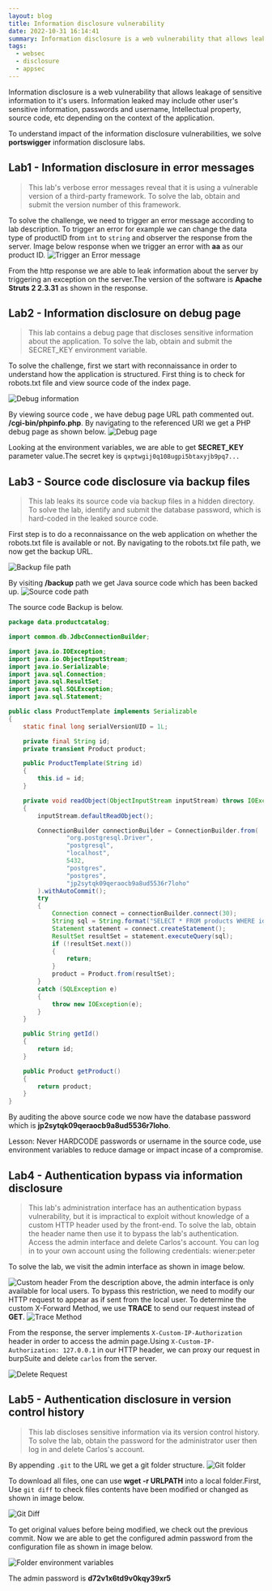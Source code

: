 ```yaml
---
layout: blog
title: Information disclosure vulnerability
date: 2022-10-31 16:14:41
summary: Information disclosure is a web vulnerability that allows leakage of sensitive information to it's users. Information leaked may include other user's sensitive information, passwords and username, Intellectual property, source code, etc depending on the context of the application.
tags:
  - websec
  - disclosure
  - appsec
---
```


Information disclosure is a web vulnerability that allows leakage of sensitive information to it's users. Information leaked may include other user's sensitive information, passwords and username, Intellectual property, source code, etc depending on the context of the application.

To understand impact of the information disclosure vulnerabilities, we solve **portswigger** information disclosure labs.

## Lab1 - Information disclosure in error messages

> This lab's verbose error messages reveal that it is using a vulnerable version of a third-party framework. To solve the lab, obtain and submit the version number of this framework.

To solve the challenge, we need to trigger an error message according to lab description. To trigger an error for example we can change the data type of productID from `int` to `string` and observer the response from the server. Image below response when we trigger an error with **aa** as our product ID.
![Trigger an Error message](/images/websec/disclosure/lab1.png)

From the http response we are able to leak information about the server by triggering an exception on the server.The version of the software is **Apache Struts 2 2.3.31** as shown in the response.

## Lab2 - Information disclosure on debug page

> This lab contains a debug page that discloses sensitive information about the application. To solve the lab, obtain and submit the SECRET_KEY environment variable.

To solve the challenge, first we start with reconnaissance in order to understand how the application is structured. First thing is to check for robots.txt file and view source code of the index page.

![Debug information](/images/websec/disclosure/lab2-sourcecode.png)

By viewing source code , we have debug page URL path commented out. **/cgi-bin/phpinfo.php**. By navigating to the referenced URI we get a PHP debug page as shown below.
![Debug page](/images/websec/disclosure/lab2_secret.png)

Looking at the environment variables, we are able to get **SECRET_KEY** parameter value.The secret key is `qxptwgij0q108ugpi5btaxyjb9pq7...`

## Lab3 - Source code disclosure via backup files

> This lab leaks its source code via backup files in a hidden directory. To solve the lab, identify and submit the database password, which is hard-coded in the leaked source code.

First step is to do a reconnaissance on the web application on whether the robots.txt file is available or not. By navigating to the robots.txt file path, we now get the backup URL.

![ Backup file path](/images/websec/disclosure/lab3-backup.png)

By visiting **/backup** path we get Java source code which has been backed up.
![Source code path](/images/websec/disclosure/lab3-backupfile.png)

The source code Backup is below.

```java
package data.productcatalog;

import common.db.JdbcConnectionBuilder;

import java.io.IOException;
import java.io.ObjectInputStream;
import java.io.Serializable;
import java.sql.Connection;
import java.sql.ResultSet;
import java.sql.SQLException;
import java.sql.Statement;

public class ProductTemplate implements Serializable
{
    static final long serialVersionUID = 1L;

    private final String id;
    private transient Product product;

    public ProductTemplate(String id)
    {
        this.id = id;
    }

    private void readObject(ObjectInputStream inputStream) throws IOException, ClassNotFoundException
    {
        inputStream.defaultReadObject();

        ConnectionBuilder connectionBuilder = ConnectionBuilder.from(
                "org.postgresql.Driver",
                "postgresql",
                "localhost",
                5432,
                "postgres",
                "postgres",
                "jp2sytqk09qeraocb9a8ud5536r7loho"
        ).withAutoCommit();
        try
        {
            Connection connect = connectionBuilder.connect(30);
            String sql = String.format("SELECT * FROM products WHERE id = '%s' LIMIT 1", id);
            Statement statement = connect.createStatement();
            ResultSet resultSet = statement.executeQuery(sql);
            if (!resultSet.next())
            {
                return;
            }
            product = Product.from(resultSet);
        }
        catch (SQLException e)
        {
            throw new IOException(e);
        }
    }

    public String getId()
    {
        return id;
    }

    public Product getProduct()
    {
        return product;
    }
}
```

By auditing the above source code we now have the database password which is **jp2sytqk09qeraocb9a8ud5536r7loho**.

Lesson: Never HARDCODE passwords or username in the source code, use environment variables to reduce damage or impact incase of a compromise.

## Lab4 - Authentication bypass via information disclosure

> This lab's administration interface has an authentication bypass vulnerability, but it is impractical to exploit without knowledge of a custom HTTP header used by the front-end.
> To solve the lab, obtain the header name then use it to bypass the lab's authentication. Access the admin interface and delete Carlos's account.
> You can log in to your own account using the following credentials: wiener:peter

To solve the lab, we visit the admin interface as shown in image below.

![Custom header](/images/websec/disclosure/lab4-localuser.png)
From the description above, the admin interface is only available for local users. To bypass this restriction, we need to modify our HTTP request to appear as if sent from the local user. To determine the custom X-Forward Method, we use **TRACE** to send our request instead of **GET**.
![Trace Method](/images/websec/disclosure/lab4-trace.png)

From the response, the server implements `X-Custom-IP-Authorization` header in order to access the admin page.Using `X-Custom-IP-Authorization: 127.0.0.1` in our HTTP header, we can proxy our request in burpSuite and delete `carlos` from the server.

![Delete Request](/images/websec/disclosure/lab4-deleteuser.png)

## Lab5 - Authentication disclosure in version control history

> This lab discloses sensitive information via its version control history. To solve the lab, obtain the password for the administrator user then log in and delete Carlos's account.

By appending `.git` to the URL we get a git folder structure.
![Git folder](/images/websec/disclosure/lab5-gitdir.png)

To download all files, one can use **wget -r URLPATH** into a local folder.First, Use `git diff` to check files contents have been modified or changed as shown in image below.

![Git Diff](/images/websec/disclosure/lab5-gitdiff.png)

To get original values before being modified, we check out the previous commit. Now we are able to get the configured admin password from the configuration file as shown in image below.

![Folder environment variables](/images/websec/disclosure/lab5-gitcheckpass.png)

The admin password is **d72v1x6td9v0kqy39xr5**
